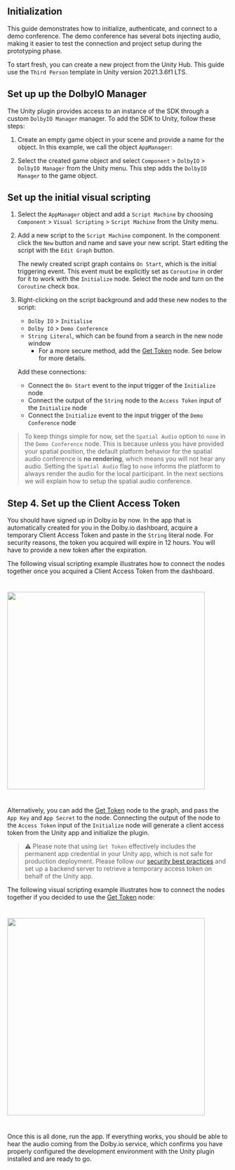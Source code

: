 ## Initialization

This guide demonstrates how to initialize, authenticate, and connect to a demo conference. The demo conference has several bots injecting audio, making it easier to test the connection and project setup during the prototyping phase. 

To start fresh, you can create a new project from the Unity Hub. This guide use the `Third Person` template in Unity version 2021.3.6f1 LTS. 

## Set up up the DolbyIO Manager
The Unity plugin provides access to an instance of the SDK through a custom `DolbyIO Manager` manager.
To add the SDK to Unity, follow these steps:

1. Create an empty game object in your scene and provide a name for the object. In this example, we call the object `AppManager`:

2. Select the created game object and select `Component` > `DolbyIO` > `DolbyIO Manager` from the Unity menu. This step adds the `DolbyIO Manager` to the game object.

## Set up the initial visual scripting
1. Select the `AppManager` object and add a `Script Machine` by choosing `Component` > `Visual Scripting` > `Script Machine` from the Unity menu.

2. Add a new script to the `Script Machine` component. In the component click the `New` button and name and save your new script. Start editing the script with the `Edit Graph` button.

    The newly created script graph contains `On Start`, which is the initial triggering event. This event must be explicitly set as `Coroutine` in order for it to work with the `Initialize` node. Select the node and turn on the `Coroutine` check box.

3. Right-clicking on the script background and add these new nodes to the script:

    * `Dolby IO` > `Initialise`
    * `Dolby IO` > `Demo Conference`
    * `String Literal`, which can be found from a search in the new node window
        * For a more secure method, add the [Get Token](../visualscripting/nodes.md#get-token) node. See below for more details.

    Add these connections:

    * Connect the `On Start` event to the input trigger of the `Initialize` node
    * Connect the output of the `String` node to the `Access Token` input of the `Initialize` node
    * Connect the `Initialize` event to the input trigger of the `Demo Conference` node

> To keep things simple for now, set the `Spatial Audio` option to `none` in the `Demo Conference` node. This is because unless you have provided your spatial position, the default platform behavior for the spatial audio conference is **no rendering**, which means you will not hear any audio. Setting the `Spatial Audio` flag to `none` informs the platform to always render the audio for the local participant. In the next sections we will explain how to setup the spatial audio conference.

## Step 4. Set up the Client Access Token
You should have signed up in Dolby.io by now. In the app that is automatically created for you in the Dolby.io dashboard, acquire a temporary Client Access Token and paste in the `String` literal node. For security reasons, the token you acquired will expire in 12 hours. You will have to provide a new token after the expiration.

The following visual scripting example illustrates how to connect the nodes together once you acquired a Client Access Token from the dashboard.
<div style="text-align:left">
    <img style="padding:25px 0" src="~/images/samples/demo/string-token-initialize.png" width="450px">
</div>

Alternatively, you can add the [Get Token](../visualscripting/nodes.md#get-token) node to the graph, and pass the `App Key` and `App Secret` to the node. Connecting the output of the node to the `Access Token` input of the `Initialize` node will generate a client access token from the Unity app and initialize the plugin.

> ⚠️ Please note that using `Get Token` effectively includes the permanent app credential in your Unity app, which is not safe for production deployment. Please follow our [security best practices](https://docs.dolby.io/communications-apis/docs/guides-client-authentication) and set up a backend server to retrieve a temporary access token on behalf of the Unity app. 

The following visual scripting example illustrates how to connect the nodes together if you decided to use the [Get Token](../visualscripting/nodes.md#get-token) node:
<div style="text-align:left">
    <img style="padding:25px 0" src="~/images/samples/demo/get-token-initialize.png" width="450px">
</div>

Once this is all done, run the app. If everything works, you should be able to hear the audio coming from the Dolby.io service, which confirms you have properly configured the development environment with the Unity plugin installed and are ready to go. 
